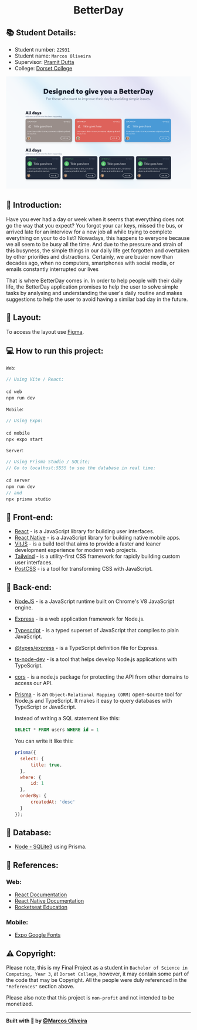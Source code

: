 <p>
  <h1 align="center">BetterDay</h1>
</p>

## 📚 Student Details:

- Student number: `22931`
- Student name: `Marcos Oliveira`
- Supervisor: [Pramit Dutta](https://www.linkedin.com/in/pramitd/)
- College: [Dorset College](https://dorset.ie/)

<p align="center">
  <img alt="BetterDay" src="./web/preview/preview.png" >
</p>

## 📝 Introduction:

Have you ever had a day or week when it seems that everything does not go the way that you expect? You forgot your car keys, missed the bus, or arrived late for an interview for a new job all while trying to complete everything on your to do list? Nowadays, this happens to everyone because we all seem to be busy all the time. And due to the pressure and strain of this busyness, the simple things in our daily life get forgotten and overtaken by other priorities and distractions. Certainly, we are busier now than decades ago, when no computers, smartphones with social media, or emails constantly interrupted our lives

That is where BetterDay comes in. In order to help people with their daily life, the BetterDay application promises to help the user to solve simple tasks by analysing and understanding the user's daily routine and makes suggestions to help the user to avoid having a similar bad day in the future.

## 🔖 Layout:

To access the layout use [Figma](https://www.figma.com/proto/24iRW0iGFwiTycLkji4Jra/A-badDay?node-id=56%3A38&scaling=scale-down&page-id=0%3A1&starting-point-node-id=56%3A38).

## 💻 How to run this project:

`Web`:
```js
// Using Vite / React:

cd web
npm run dev
```

`Mobile`:
```js
// Using Expo:

cd mobile
npx expo start
```

`Server`:
```js
// Using Prisma Studio / SQLite;
// Go to localhost:5555 to see the database in real time:

cd server
npm run dev
// and
npx prisma studio
```

## 🚀 Front-end:

- [React](https://reactjs.org) - is a JavaScript library for building user interfaces.
- [React Native](https://reactnative.dev/) - is a JavaScript library for building native mobile apps.
- [VitJS](https://vitejs.dev) - is a build tool that aims to provide a faster and leaner development experience for modern web projects.
- [Tailwind](https://tailwindcss.com/) - is a utility-first CSS framework for rapidly building custom user interfaces.
- [PostCSS](https://postcss.org/) - is a tool for transforming CSS with JavaScript.

## 🚀 Back-end:

- [NodeJS](https://nodejs.org/en/) - is a JavaScript runtime built on Chrome's V8 JavaScript engine.
- [Express](https://expressjs.com/) - is a web application framework for Node.js.
- [Typescript](https://www.typescriptlang.org/) - is a typed superset of JavaScript that compiles to plain JavaScript.
- [@types/express](https://www.npmjs.com/package/@types/express) - is a TypeScript definition file for Express.
- [ts-node-dev](https://www.npmjs.com/package/ts-node-dev) - is a tool that helps develop Node.js applications with TypeScript.
- [cors](https://www.npmjs.com/package/cors) - is a node.js package for protecting the API from other domains to access our API.
- [Prisma](https://www.prisma.io/) - is an `Object-Relational Mapping (ORM)` open-source tool for Node.js and TypeScript. It makes it easy to query databases with TypeScript or JavaScript. 

  Instead of writing a SQL statement like this:
  ```sql
  SELECT * FROM users WHERE id = 1
  ```

  You can write it like this:
  ```js
  prisma({
    select: {
        title: true,
    },
    where: {
        id: 1
    },
    orderBy: {
        createdAt: 'desc'
    }        
  });
  ```

## 🚀 Database:

  - [Node - SQLite3](https://www.npmjs.com/package/sqlite3) using Prisma.


## 🤝 References:

### Web:
- [React Documentation](https://reactjs.org/)
- [React Native Documentation](https://reactnative.dev/docs/environment-setup)
- [Rocketseat Education](https://github.com/rocketseat-education)

### Mobile:
- [Expo Google Fonts](https://docs.expo.dev/guides/using-custom-fonts/)

## ⚠️ Copyright:

Please note, this is my Final Project as a student in `Bachelor of Science in Computing, Year 3`, at `Dorset College`, however, it may contain some part of the code that may be Copyright. All the people were duly referenced in the `"References"` section above.

Please also note that this project is `non-profit` and not intended to be monetized.

---

<strong>Built with 💙 by [@Marcos Oliveira](https://www.linkedin.com/in/pgmarcosoliveira/)</strong>
